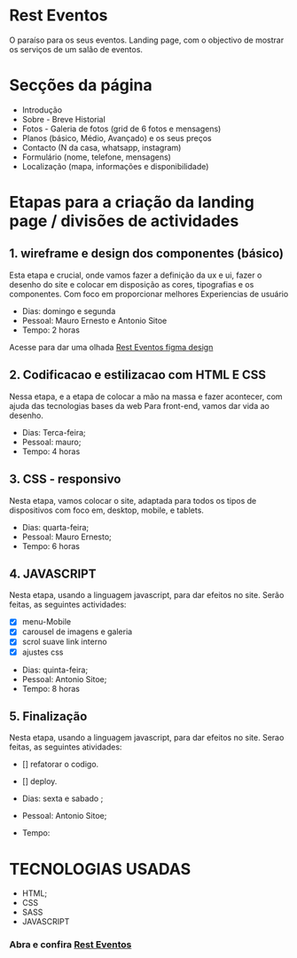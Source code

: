 # Rest Eventos

O paraíso para os seus eventos.
Landing page, com o objectivo de mostrar os serviços de um salão de eventos.

# Secções da página

- Introdução
- Sobre - Breve Historial
- Fotos - Galeria de fotos (grid de 6 fotos e mensagens)
- Planos (básico, Médio, Avançado) e os seus preços
- Contacto (N da casa, whatsapp, instagram)
- Formulário (nome, telefone, mensagens)
- Localização (mapa, informações e disponibilidade)

# Etapas para a criação da landing page / divisões de actividades

## 1. wireframe e design dos componentes (básico)

Esta etapa e crucial, onde vamos fazer a definição da ux e ui, fazer o desenho do site
e colocar em disposição as cores, tipografias e os componentes. Com foco em proporcionar melhores
Experiencias de usuário

- Dias: domingo e segunda
- Pessoal: Mauro Ernesto e Antonio Sitoe
- Tempo: 2 horas


Acesse para dar uma olhada <a href="https://www.figma.com/file/cIogVzAEDSCZoY0oZGOKuY/wireframe-de-REST-EVENTOS?node-id=7%3A2">Rest Eventos figma design </a>

## 2. Codificacao e estilizacao com HTML E CSS

Nessa etapa, e a etapa de colocar a mão na massa e fazer acontecer, com ajuda das tecnologias bases da web
Para front-end, vamos dar vida ao desenho.

- Dias: Terca-feira;
- Pessoal: mauro;
- Tempo: 4 horas


## 3. CSS - responsivo

Nesta etapa, vamos colocar o site, adaptada para todos os tipos de dispositivos com foco em, desktop, mobile, e tablets.

- Dias: quarta-feira;
- Pessoal: Mauro Ernesto;
- Tempo: 6 horas

## 4. JAVASCRIPT

Nesta etapa, usando a linguagem javascript, para dar efeitos no site.
Serão feitas, as seguintes actividades:
- [x] menu-Mobile
- [x] carousel de imagens e galeria
- [x] scrol suave link interno
- [x] ajustes css

- Dias: quinta-feira;
- Pessoal: Antonio Sitoe;
- Tempo: 8 horas

## 5. Finalização

Nesta etapa, usando a linguagem javascript, para dar efeitos no site.
Serao feitas, as seguintes atividades:
- [] refatorar o codigo.
- [] deploy.

- Dias: sexta e sabado ;
- Pessoal: Antonio Sitoe;
- Tempo:

# TECNOLOGIAS USADAS

- HTML;
- CSS
- SASS
- JAVASCRIPT

### Abra e confira <a href="">Rest Eventos</a>
